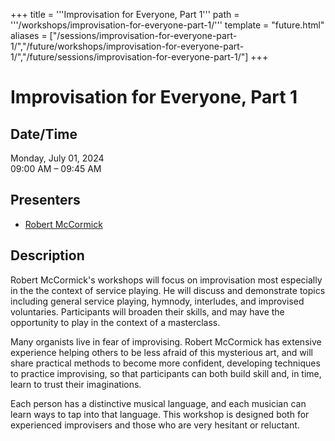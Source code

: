 +++
title = '''Improvisation for Everyone, Part 1'''
path = '''/workshops/improvisation-for-everyone-part-1/'''
template = "future.html"
aliases = ["/sessions/improvisation-for-everyone-part-1/","/future/workshops/improvisation-for-everyone-part-1/","/future/sessions/improvisation-for-everyone-part-1/"]
+++

<h1>Improvisation for Everyone, Part 1</h1>

<h2>Date/Time</h2>
<p>Monday, July 01, 2024<br>
09:00 AM – 09:45 AM</p>
<h2>Presenters</h2>
<ul>
<li><a href="/presenters/robert-mccormick/">Robert McCormick</a></li>
</ul>
<h2>Description</h2>

Robert McCormick's workshops will focus on improvisation most especially in the the context of service playing. He will discuss and demonstrate topics including general service playing, hymnody, interludes, and improvised voluntaries. Participants will broaden their skills, and may have the opportunity to play in the context of a masterclass.

Many organists live in fear of improvising. Robert McCormick has extensive experience helping others to be less afraid of this mysterious art, and will share practical methods to become more confident, developing techniques to practice improvising, so that participants can both build skill and, in time, learn to trust their imaginations. 

Each person has a distinctive musical language, and each musician can learn ways to tap into that language. This workshop is designed both for experienced improvisers and those who are very hesitant or reluctant.


